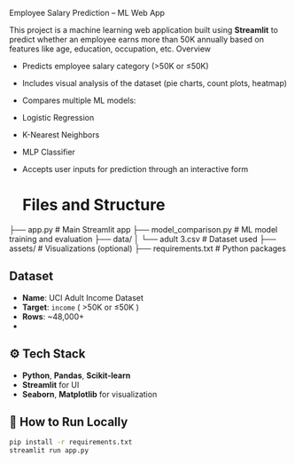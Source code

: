 Employee Salary Prediction – ML Web App

This project is a machine learning web application built using **Streamlit** to predict whether an employee earns more than 50K annually based on features like age, education, occupation, etc.
Overview
-  Predicts employee salary category (>50K or ≤50K)
-  Includes visual analysis of the dataset (pie charts, count plots, heatmap)
-  Compares multiple ML models:
  - Logistic Regression
  - K-Nearest Neighbors
  - MLP Classifier
- Accepts user inputs for prediction through an interactive form
  
  # Files and Structure
├── app.py # Main Streamlit app
├── model_comparison.py # ML model training and evaluation
├── data/
│ └── adult 3.csv # Dataset used
├── assets/ # Visualizations (optional)
├── requirements.txt # Python packages

## Dataset

- **Name**: UCI Adult Income Dataset
- **Target**: `income` ( >50K or ≤50K )
- **Rows**: ~48,000+
- 
## ⚙️ Tech Stack

- **Python**, **Pandas**, **Scikit-learn**
- **Streamlit** for UI
- **Seaborn**, **Matplotlib** for visualization

## 🚀 How to Run Locally

```bash
pip install -r requirements.txt
streamlit run app.py
